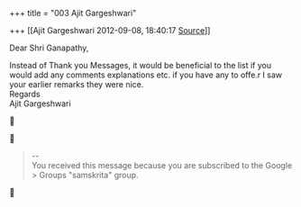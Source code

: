 +++
title = "003 Ajit Gargeshwari"

+++
[[Ajit Gargeshwari	2012-09-08, 18:40:17 [Source](https://groups.google.com/g/samskrita/c/uQNxJJtCXrs)]]



Dear Shri Ganapathy,  
  
Instead of Thank you Messages, it would be beneficial to the list if you would add any comments explanations etc. if you have any to offe.r I saw your earlier remarks they were nice.  
Regards  
Ajit Gargeshwari  
  





> --  
> You received this message because you are subscribed to the Google > Groups "samskrita" group.  



